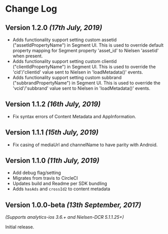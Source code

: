 Change Log
==========
Version 1.2.0 *(17th July, 2019)*
-------------------------------------------
* Adds functionality support setting custom assetid ("assetIdPropertyName") in Segment UI. This is used to override default property mapping for Segment property 'asset_id' to Nielsen 'assetid' when present.
* Adds functionality support setting custom clientid ("clientIdPropertyName") in Segment UI. This is used to override the 'cid'/'clientid' value sent to Nielsen in 'loadMetadata()' events.
* Adds functionality support setting custom subbrand ("subbrandPropertyName") in Segment UI. This is used to override the 'vcid'/'subbrand' value sent to Nielsen in 'loadMetadata()' events.

Version 1.1.2 *(16th July, 2019)*
-------------------------------------------
* Fix syntax errors of Content Metadata and AppInformation.

Version 1.1.1 *(15th July, 2019)*
-------------------------------------------
* Fix casing of mediaUrl and channelName to have  parity with Android.

Version 1.1.0 *(11th July, 2019)*
-------------------------------------------
* Add debug flag/setting
* Migrates from travis to CircleCI
* Updates build and Readme per SDK bundling
* Adds `hasAds` and `crossId2` to content metadata

Version 1.0.0-beta *(13th September, 2017)*
-------------------------------------------
*(Supports analytics-ios 3.6.+ and Nielsen-DCR 5.1.1.25+)*

Initial release.
